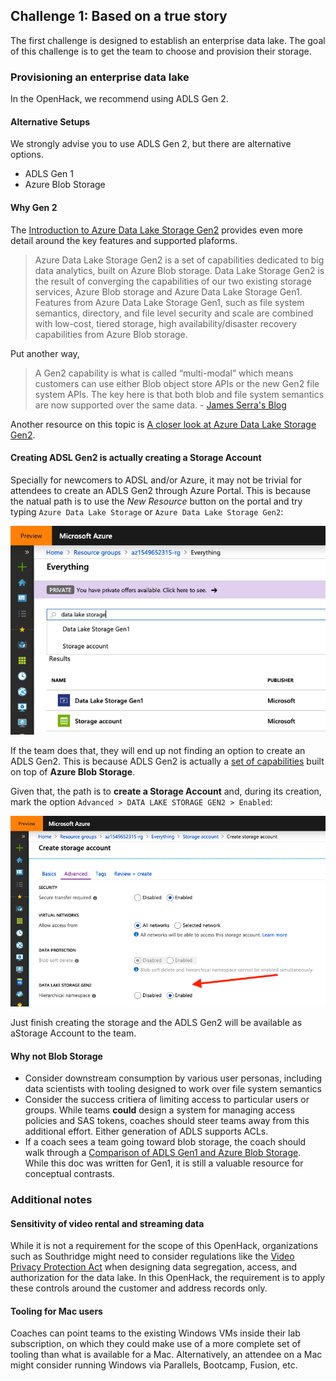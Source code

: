 ## Challenge 1: Based on a true story

The first challenge is designed to establish an enterprise data lake.
The goal of this challenge is to get the team to choose and provision their storage.

### Provisioning an enterprise data lake

In the OpenHack, we recommend using ADLS Gen 2.

#### Alternative Setups

We strongly advise you to use ADLS Gen 2, but there are alternative options.

- ADLS Gen 1
- Azure Blob Storage

#### Why Gen 2

The [Introduction to Azure Data Lake Storage Gen2](https://docs.microsoft.com/en-us/azure/storage/blobs/data-lake-storage-introduction) provides even more detail around the key features and supported plaforms.

> Azure Data Lake Storage Gen2 is a set of capabilities dedicated to big data analytics, built on Azure Blob storage. Data Lake Storage Gen2 is the result of converging the capabilities of our two existing storage services, Azure Blob storage and Azure Data Lake Storage Gen1. Features from Azure Data Lake Storage Gen1, such as file system semantics, directory, and file level security and scale are combined with low-cost, tiered storage, high availability/disaster recovery capabilities from Azure Blob storage.

Put another way,

> A Gen2 capability is what is called “multi-modal” which means customers can use either Blob object store APIs or the new Gen2 file system APIs.  The key here is that both blob and file system semantics are now supported over the same data. - [James Serra's Blog](https://www.jamesserra.com/archive/2018/06/azure-data-lake-store-gen2/)

Another resource on this topic is [A closer look at Azure Data Lake Storage Gen2](https://azure.microsoft.com/en-us/blog/a-closer-look-at-azure-data-lake-storage-gen2/).

#### Creating ADSL Gen2 is actually creating a Storage Account

Specially for newcomers to ADSL and/or Azure, it may not be trivial for
attendees to create an ADLS Gen2 through Azure Portal. This is because the
natual path is to use the *New Resource* button on the portal and try typing
`Azure Data Lake Storage` or `Azure Data Lake Storage Gen2`:

![Azure - Search for ADSL Gen2](./images/adls-creation-search.png)

If the team does that, they will end up not finding an option to create an ADLS
Gen2. This is because ADLS Gen2 is actually a [set of capabilities](https://docs.microsoft.com/en-us/azure/storage/blobs/data-lake-storage-introduction)
built on top of **Azure Blob Storage**.

Given that, the path is to **create a Storage Account** and, during its
creation, mark the option `Advanced > DATA LAKE STORAGE GEN2 > Enabled`:

![Azure - Creating an ADLS Gen2 through Storage Account](./images/adls-creation-option.png)

Just finish creating the storage and the ADLS Gen2 will be
available as aStorage Account to the team.

#### Why not Blob Storage

- Consider downstream consumption by various user personas, including
data scientists with tooling designed to work over file system semantics
- Consider the success critiera of limiting access to particular users or groups.
While teams **could** design a system for managing access policies and SAS tokens,
coaches should steer teams away from this additional effort. Either generation of ADLS
supports ACLs.
- If a coach sees a team going toward blob storage,
the coach should walk through a [Comparison of ADLS Gen1 and Azure Blob Storage](https://docs.microsoft.com/en-us/azure/data-lake-store/data-lake-store-comparison-with-blob-storage).
While this doc was written for Gen1, it is still a valuable resource for conceptual contrasts.

### Additional notes

#### Sensitivity of video rental and streaming data

While it is not a requirement for the scope of this OpenHack,
organizations such as Southridge might need to consider
regulations like the [Video Privacy Protection Act](https://en.wikipedia.org/wiki/Video_Privacy_Protection_Act)
when designing data segregation, access, and authorization for the data lake.
In this OpenHack, the requirement is to apply these controls around
the customer and address records only.

#### Tooling for Mac users

Coaches can point teams to the existing Windows VMs inside their lab subscription,
on which they could make use of a more complete set of tooling than
what is available for a Mac.
Alternatively, an attendee on a Mac might consider running Windows via
Parallels, Bootcamp, Fusion, etc.
